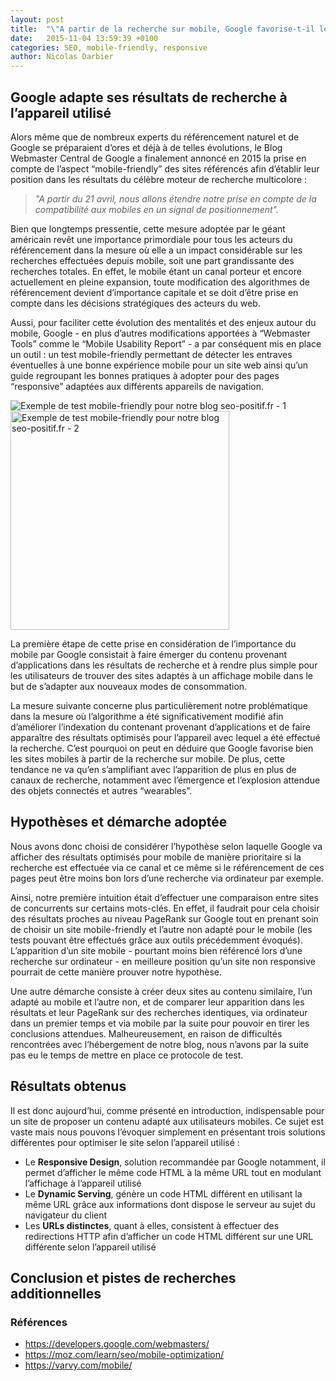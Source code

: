 ```yaml
---
layout: post
title:  "\"A partir de la recherche sur mobile, Google favorise-t-il les sites mobiles ?\""
date:   2015-11-04 13:59:39 +0100
categories: SEO, mobile-friendly, responsive
author: Nicolas Darbier
---
```

## Google adapte ses résultats de recherche à l’appareil utilisé
Alors même que de nombreux experts du référencement naturel et de Google se préparaient d’ores et déjà à de telles évolutions, le Blog Webmaster Central de Google a finalement annoncé en 2015 la prise en compte de l’aspect “mobile-friendly” des sites référencés afin d’établir leur position dans les résultats du célèbre moteur de recherche multicolore :

> *"A partir du 21 avril, nous allons étendre notre prise en compte de la compatibilité aux mobiles en un signal de positionnement".*

Bien que longtemps pressentie, cette mesure adoptée par le géant américain revêt une importance primordiale pour tous les acteurs du référencement dans la mesure où elle a un impact considérable sur les recherches effectuées depuis mobile, soit une part grandissante des recherches totales. En effet, le mobile étant un canal porteur et encore actuellement en pleine expansion, toute modification des algorithmes de référencement devient d’importance capitale et se doit d’être prise en compte dans les décisions stratégiques des acteurs du web.

Aussi, pour faciliter cette évolution des mentalités et des enjeux autour du mobile, Google - en plus d’autres modifications apportées à “Webmaster Tools” comme le “Mobile Usability Report” - a par conséquent mis en place un outil : un test mobile-friendly permettant de détecter les entraves éventuelles à une bonne expérience mobile pour un site web ainsi qu’un guide regroupant les bonnes pratiques à adopter pour des pages “responsive” adaptées aux différents appareils de navigation.

<img src="http://image.noelshack.com/fichiers/2016/06/1455045926-article3-image1.png" alt="Exemple de test mobile-friendly pour notre blog seo-positif.fr - 1"/>

<img src="http://image.noelshack.com/fichiers/2016/06/1455045926-article3-image2.png" alt="Exemple de test mobile-friendly pour notre blog seo-positif.fr - 2" style="height: 350px;"/>

La première étape de cette prise en considération de l’importance du mobile par Google consistait à faire émerger du contenu provenant d’applications dans les résultats de recherche et à rendre plus simple pour les utilisateurs de trouver des sites adaptés à un affichage mobile dans le but de s’adapter aux nouveaux modes de consommation.

La mesure suivante concerne plus particulièrement notre problématique dans la mesure où l’algorithme a été significativement modifié afin d’améliorer l’indexation du contenant provenant d’applications et de faire apparaître des résultats optimisés pour l’appareil avec lequel a été effectué la recherche. C’est pourquoi on peut en déduire que Google favorise bien les sites mobiles à partir de la recherche sur mobile. De plus, cette tendance ne va qu’en s’amplifiant avec l’apparition de plus en plus de canaux de recherche, notamment avec l’émergence et l’explosion attendue des objets connectés et autres “wearables”.

## Hypothèses et démarche adoptée
Nous avons donc choisi de considérer l’hypothèse selon laquelle Google va afficher des résultats optimisés pour mobile de manière prioritaire si la recherche est effectuée via ce canal et ce même si le référencement de ces pages peut être moins bon lors d’une recherche via ordinateur par exemple.

Ainsi, notre première intuition était d’effectuer une comparaison entre sites de concurrents sur certains mots-clés. En effet, il faudrait pour cela choisir des résultats proches au niveau PageRank sur Google tout en prenant soin de choisir un site mobile-friendly et l’autre non adapté pour le mobile (les tests pouvant être effectués grâce aux outils précédemment évoqués). L’apparition d’un site mobile - pourtant moins bien référencé lors d’une recherche sur ordinateur - en meilleure position qu’un site non responsive pourrait de cette manière prouver notre hypothèse.

Une autre démarche consiste à créer deux sites au contenu similaire, l’un adapté au mobile et l’autre non, et de comparer leur apparition dans les résultats et leur PageRank sur des recherches identiques, via ordinateur dans un premier temps et via mobile par la suite pour pouvoir en tirer les conclusions attendues. Malheureusement, en raison de difficultés rencontrées avec l’hébergement de notre blog, nous n’avons par la suite pas eu le temps de mettre en place ce protocole de test. 

## Résultats obtenus
Il est donc aujourd’hui, comme présenté en introduction, indispensable pour un site de proposer un contenu adapté aux utilisateurs mobiles. Ce sujet est vaste mais nous pouvons l’évoquer simplement en présentant trois solutions différentes pour optimiser le site selon l’appareil utilisé :
* Le **Responsive Design**, solution recommandée par Google notamment, il permet d’afficher le même code HTML à la même URL tout en modulant l’affichage à l’appareil utilisé
* Le **Dynamic Serving**, génère un code HTML différent en utilisant la même URL grâce aux informations dont dispose le serveur au sujet du navigateur du client
* Les **URLs distinctes**, quant à elles, consistent à effectuer des redirections HTTP afin d’afficher un code HTML différent sur une URL différente selon l’appareil utilisé 

## Conclusion et pistes de recherches additionnelles

### Références
* https://developers.google.com/webmasters/
* https://moz.com/learn/seo/mobile-optimization/
* https://varvy.com/mobile/

